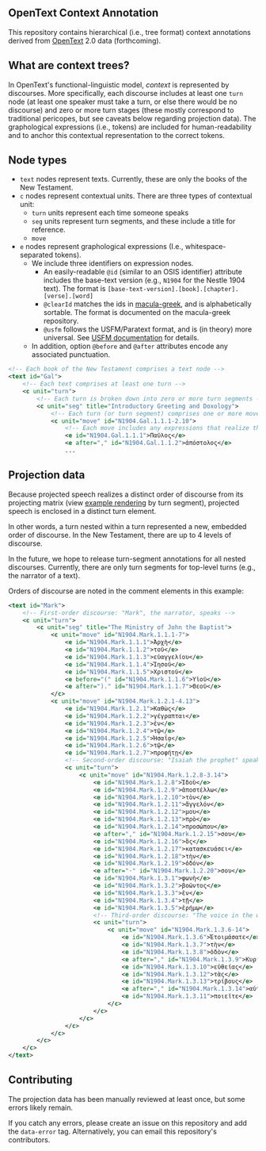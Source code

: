 ## OpenText Context Annotation

This repository contains hierarchical (i.e., tree format) context annotations derived from [OpenText](http://www.opentext.org) 2.0 data (forthcoming). 

## What are context trees?
In OpenText's functional-linguistic model, *context* is represented by discourses. More specifically, each discourse includes at least one `turn` node (at least one speaker must take a turn, or else there would be no discourse) and zero or more turn stages (these mostly correspond to traditional pericopes, but see caveats below regarding projection data). The graphological expressions (i.e., tokens) are included for human-readability and to anchor this contextual representation to the correct tokens.

## Node types
- `text` nodes represent texts. Currently, these are only the books of the New Testament.
- `c` nodes represent contextual units. There are three types of contextual unit:
	- `turn` units represent each time someone speaks
	- `seg` units represent turn segments, and these include a title for reference.
	- `move`
- `e` nodes represent graphological expressions (I.e., whitespace-separated tokens). 
	- We include three identifiers on expression nodes. 
		- An easily-readable `@id` (similar to an OSIS identifier) attribute includes the base-text version (e.g., `N1904` for the Nestle 1904 text). The format is `[base-text-version].[book].[chapter].[verse].[word]`
		- `@clearId` matches the ids in [macula-greek](https://github.com/Clear-Bible/macula-greek), and is alphabetically sortable. The format is documented on the macula-greek repository.
		- `@usfm` follows the USFM/Paratext format, and is (in theory) more universal. See [USFM documentation](https://ubsicap.github.io/usfm/) for details.
	- In addition, option `@before` and `@after` attributes encode any associated punctuation.

```xml
<!-- Each book of the New Testament comprises a text node -->
<text id="Gal">
    <!-- Each text comprises at least one turn -->
    <c unit="turn">
        <!-- Each turn is broken down into zero or more turn segments -->
        <c unit="seg" title="Introductory Greeting and Doxology">
            <!-- Each turn (or turn segment) comprises one or more moves -->
            <c unit="move" id="N1904.Gal.1.1.1-2.10">
                <!-- Each move includes any expressions that realize that move -->
                <e id="N1904.Gal.1.1.1">Παῦλος</e>
                <e after="," id="N1904.Gal.1.1.2">ἀπόστολος</e>
                ...
```

## Projection data
Because projected speech realizes a distinct order of discourse from its projecting matrix (view [example rendering](https://dissertation.ryderwishart.com/situations) by turn segment), projected speech is enclosed in a distinct turn element.

In other words, a turn nested within a turn represented a new, embedded order of discourse. In the New Testament, there are up to 4 levels of discourse. 

In the future, we hope to release turn-segment annotations for all nested discourses. Currently, there are only turn segments for top-level turns (e.g., the narrator of a text).

Orders of discourse are noted in the comment elements in this example:

```xml
<text id="Mark">  
	<!-- First-order discourse: "Mark", the narrator, speaks -->
    <c unit="turn">  
        <c unit="seg" title="The Ministry of John the Baptist">  
            <c unit="move" id="N1904.Mark.1.1.1-7">  
                <e id="N1904.Mark.1.1.1">Ἀρχὴ</e>  
                <e id="N1904.Mark.1.1.2">τοῦ</e>  
                <e id="N1904.Mark.1.1.3">εὐαγγελίου</e>  
                <e id="N1904.Mark.1.1.4">Ἰησοῦ</e>  
                <e id="N1904.Mark.1.1.5">Χριστοῦ</e>  
                <e before="(" id="N1904.Mark.1.1.6">Υἱοῦ</e>  
                <e after=")." id="N1904.Mark.1.1.7">Θεοῦ</e>  
            </c>  
            <c unit="move" id="N1904.Mark.1.2.1-4.13">  
                <e id="N1904.Mark.1.2.1">Καθὼς</e>  
                <e id="N1904.Mark.1.2.2">γέγραπται</e>  
                <e id="N1904.Mark.1.2.3">ἐν</e>  
                <e id="N1904.Mark.1.2.4">τῷ</e>  
                <e id="N1904.Mark.1.2.5">Ἠσαΐᾳ</e>  
                <e id="N1904.Mark.1.2.6">τῷ</e>  
                <e id="N1904.Mark.1.2.7">προφήτῃ</e>  
                <!-- Second-order discourse: "Isaiah the prophet" speaks -->
                <c unit="turn">  
                    <c unit="move" id="N1904.Mark.1.2.8-3.14">  
                        <e id="N1904.Mark.1.2.8">Ἰδοὺ</e>  
                        <e id="N1904.Mark.1.2.9">ἀποστέλλω</e>  
                        <e id="N1904.Mark.1.2.10">τὸν</e>  
                        <e id="N1904.Mark.1.2.11">ἄγγελόν</e>  
                        <e id="N1904.Mark.1.2.12">μου</e>  
                        <e id="N1904.Mark.1.2.13">πρὸ</e>  
                        <e id="N1904.Mark.1.2.14">προσώπου</e>  
                        <e after="," id="N1904.Mark.1.2.15">σου</e>  
                        <e id="N1904.Mark.1.2.16">ὃς</e>  
                        <e id="N1904.Mark.1.2.17">κατασκευάσει</e>  
                        <e id="N1904.Mark.1.2.18">τὴν</e>  
                        <e id="N1904.Mark.1.2.19">ὁδόν</e>  
                        <e after="·" id="N1904.Mark.1.2.20">σου</e>  
                        <e id="N1904.Mark.1.3.1">φωνὴ</e>  
                        <e id="N1904.Mark.1.3.2">βοῶντος</e>  
                        <e id="N1904.Mark.1.3.3">ἐν</e>  
                        <e id="N1904.Mark.1.3.4">τῇ</e>  
                        <e id="N1904.Mark.1.3.5">ἐρήμῳ</e>  
                        <!-- Third-order discourse: "The voice in the wilderness" speaks -->
                        <c unit="turn">  
                            <c unit="move" id="N1904.Mark.1.3.6-14">  
                                <e id="N1904.Mark.1.3.6">Ἑτοιμάσατε</e>  
                                <e id="N1904.Mark.1.3.7">τὴν</e>  
                                <e id="N1904.Mark.1.3.8">ὁδὸν</e>  
                                <e after="," id="N1904.Mark.1.3.9">Κυρίου</e>  
                                <e id="N1904.Mark.1.3.10">εὐθείας</e>  
                                <e id="N1904.Mark.1.3.12">τὰς</e>  
                                <e id="N1904.Mark.1.3.13">τρίβους</e>  
                                <e after="," id="N1904.Mark.1.3.14">αὐτοῦ</e>  
                                <e id="N1904.Mark.1.3.11">ποιεῖτε</e>  
                            </c>  
                        </c>  
                    </c>  
                </c>  
            </c>  
        </c>  
    </c>  
</text>
```

## Contributing
The projection data has been manually reviewed at least once, but some errors likely remain.

If you catch any errors, please create an issue on this repository and add the `data-error` tag. Alternatively, you can email this repository's contributors.
